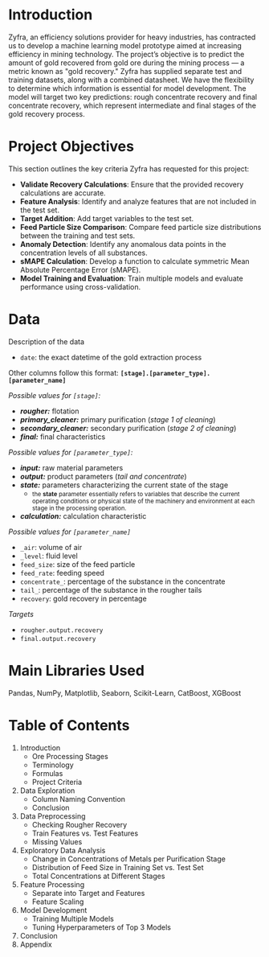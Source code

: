 # Introduction
Zyfra, an efficiency solutions provider for heavy industries, has contracted us to develop a machine learning model prototype aimed at increasing efficiency in mining technology. The project’s objective is to predict the amount of gold recovered from gold ore during the mining process — a metric known as "gold recovery." Zyfra has supplied separate test and training datasets, along with a combined datasheet. We have the flexibility to determine which information is essential for model development. The model will target two key predictions: rough concentrate recovery and final concentrate recovery, which represent intermediate and final stages of the gold recovery process.

# Project Objectives

This section outlines the key criteria Zyfra has requested for this project:

- **Validate Recovery Calculations**: Ensure that the provided recovery calculations are accurate.
- **Feature Analysis**: Identify and analyze features that are not included in the test set.
- **Target Addition**: Add target variables to the test set.
- **Feed Particle Size Comparison**: Compare feed particle size distributions between the training and test sets.
- **Anomaly Detection**: Identify any anomalous data points in the concentration levels of all substances.
- **sMAPE Calculation**: Develop a function to calculate symmetric Mean Absolute Percentage Error (sMAPE).
- **Model Training and Evaluation**: Train multiple models and evaluate performance using cross-validation.

# Data
Description of the data

- `date`: the exact datetime of the gold extraction process

Other columns follow this format: **`[stage].[parameter_type].[parameter_name]`**

*Possible values for `[stage]`:*
- _**rougher:**_ flotation
- _**primary_cleaner:**_ primary purification (_stage 1 of cleaning_)
- _**secondary_cleaner:**_ secondary purification (_stage 2 of cleaning_)
- _**final:**_ final characteristics

*Possible values for `[parameter_type]`:*
- _**input:**_ raw material parameters
- _**output:**_ product parameters (_tail and concentrate_)
- _**state:**_ parameters characterizing the current state of the stage
    - <small>the **state** parameter essentially refers to variables that describe the current operating conditions or physical state of the machinery and environment at each stage in the processing operation.</small>
- _**calculation:**_ calculation characteristic

*Possible values for `[parameter_name]`*
- `_air`: volume of air
- `_level`: fluid level
- `feed_size`: size of the feed particle
- `feed_rate`: feeding speed
- `concentrate_`: percentage of the substance in the concentrate
- `tail_`: percentage of the substance in the rougher tails
- `recovery`: gold recovery in percentage

*Targets*
- `rougher.output.recovery`
- `final.output.recovery` 

# Main Libraries Used
Pandas, NumPy, Matplotlib, Seaborn, Scikit-Learn, CatBoost, XGBoost

# Table of Contents 
1. Introduction
    - Ore Processing Stages
    - Terminology
    - Formulas
    - Project Criteria
2. Data Exploration
    - Column Naming Convention
    - Conclusion
3. Data Preprocessing
    - Checking Rougher Recovery
    - Train Features vs. Test Features
    - Missing Values
4. Exploratory Data Analysis
    - Change in Concentrations of Metals per Purification Stage
    - Distribution of Feed Size in Training Set vs. Test Set
    - Total Concentrations at Different Stages
5. Feature Processing
    - Separate into Target and Features
    - Feature Scaling
6. Model Development
    - Training Multiple Models
    - Tuning Hyperparameters of Top 3 Models
7. Conclusion
8. Appendix